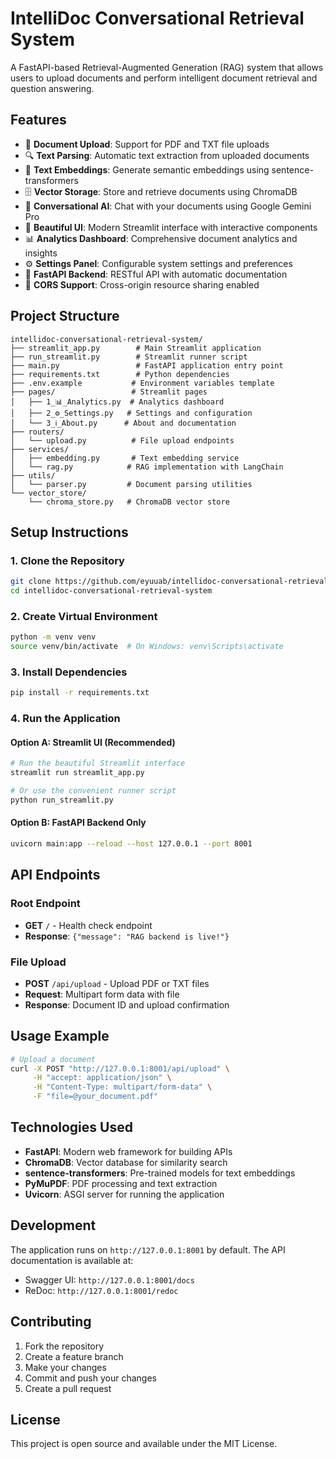 # IntelliDoc Conversational Retrieval System

A FastAPI-based Retrieval-Augmented Generation (RAG) system that allows users to upload documents and perform intelligent document retrieval and question answering.

## Features

- 📄 **Document Upload**: Support for PDF and TXT file uploads
- 🔍 **Text Parsing**: Automatic text extraction from uploaded documents
- 🧠 **Text Embeddings**: Generate semantic embeddings using sentence-transformers
- 🗄️ **Vector Storage**: Store and retrieve documents using ChromaDB
- 💬 **Conversational AI**: Chat with your documents using Google Gemini Pro
- 🎨 **Beautiful UI**: Modern Streamlit interface with interactive components
- 📊 **Analytics Dashboard**: Comprehensive document analytics and insights
- ⚙️ **Settings Panel**: Configurable system settings and preferences
- 🚀 **FastAPI Backend**: RESTful API with automatic documentation
- 🔄 **CORS Support**: Cross-origin resource sharing enabled

## Project Structure

```
intellidoc-conversational-retrieval-system/
├── streamlit_app.py        # Main Streamlit application
├── run_streamlit.py        # Streamlit runner script
├── main.py                 # FastAPI application entry point
├── requirements.txt        # Python dependencies
├── .env.example           # Environment variables template
├── pages/                 # Streamlit pages
│   ├── 1_📊_Analytics.py  # Analytics dashboard
│   ├── 2_⚙️_Settings.py   # Settings and configuration
│   └── 3_ℹ️_About.py      # About and documentation
├── routers/
│   └── upload.py          # File upload endpoints
├── services/
│   ├── embedding.py       # Text embedding service
│   └── rag.py            # RAG implementation with LangChain
├── utils/
│   └── parser.py         # Document parsing utilities
└── vector_store/
    └── chroma_store.py   # ChromaDB vector store
```

## Setup Instructions

### 1. Clone the Repository
```bash
git clone https://github.com/eyuuab/intellidoc-conversational-retrieval-system.git
cd intellidoc-conversational-retrieval-system
```

### 2. Create Virtual Environment
```bash
python -m venv venv
source venv/bin/activate  # On Windows: venv\Scripts\activate
```

### 3. Install Dependencies
```bash
pip install -r requirements.txt
```

### 4. Run the Application

#### Option A: Streamlit UI (Recommended)
```bash
# Run the beautiful Streamlit interface
streamlit run streamlit_app.py

# Or use the convenient runner script
python run_streamlit.py
```

#### Option B: FastAPI Backend Only
```bash
uvicorn main:app --reload --host 127.0.0.1 --port 8001
```

## API Endpoints

### Root Endpoint
- **GET** `/` - Health check endpoint
- **Response**: `{"message": "RAG backend is live!"}`

### File Upload
- **POST** `/api/upload` - Upload PDF or TXT files
- **Request**: Multipart form data with file
- **Response**: Document ID and upload confirmation

## Usage Example

```bash
# Upload a document
curl -X POST "http://127.0.0.1:8001/api/upload" \
     -H "accept: application/json" \
     -H "Content-Type: multipart/form-data" \
     -F "file=@your_document.pdf"
```

## Technologies Used

- **FastAPI**: Modern web framework for building APIs
- **ChromaDB**: Vector database for similarity search
- **sentence-transformers**: Pre-trained models for text embeddings
- **PyMuPDF**: PDF processing and text extraction
- **Uvicorn**: ASGI server for running the application

## Development

The application runs on `http://127.0.0.1:8001` by default. The API documentation is available at:
- Swagger UI: `http://127.0.0.1:8001/docs`
- ReDoc: `http://127.0.0.1:8001/redoc`

## Contributing

1. Fork the repository
2. Create a feature branch
3. Make your changes
4. Commit and push your changes
5. Create a pull request

## License

This project is open source and available under the MIT License.
